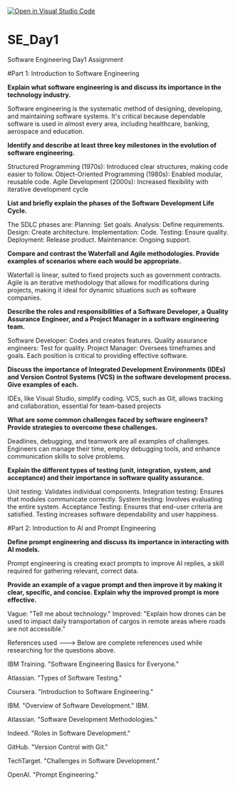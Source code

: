 [![Open in Visual Studio Code](https://classroom.github.com/assets/open-in-vscode-2e0aaae1b6195c2367325f4f02e2d04e9abb55f0b24a779b69b11b9e10269abc.svg)](https://classroom.github.com/online_ide?assignment_repo_id=16953042&assignment_repo_type=AssignmentRepo)
# SE_Day1
Software Engineering Day1 Assignment

#Part 1: Introduction to Software Engineering

**Explain what software engineering is and discuss its importance in the technology industry.**

Software engineering is the systematic method of designing, developing, and maintaining software systems. It's critical because dependable software is used in almost every area, 
including healthcare, banking, aerospace and education.

**Identify and describe at least three key milestones in the evolution of software engineering.**

Structured Programming (1970s): Introduced clear structures, making code easier to follow.
Object-Oriented Programming (1980s): Enabled modular, reusable code.
Agile Development (2000s): Increased flexibility with iterative development cycle

**List and briefly explain the phases of the Software Development Life Cycle.**

The SDLC phases are:
Planning: Set goals.
Analysis: Define requirements.
Design: Create architecture.
Implementation: Code.
Testing: Ensure quality.
Deployment: Release product.
Maintenance: Ongoing support.

**Compare and contrast the Waterfall and Agile methodologies. Provide examples of scenarios where each would be appropriate.**

Waterfall is linear, suited to fixed projects such as government contracts. Agile is an iterative methodology that allows for modifications during projects,
making it ideal for dynamic situations such as software companies. 

**Describe the roles and responsibilities of a Software Developer, a Quality Assurance Engineer, and a Project Manager in a software engineering team.**

Software Developer: Codes and creates features.
Quality assurance engineers: Test for quality.
Project Manager: Oversees timeframes and goals.
Each position is critical to providing effective software.


**Discuss the importance of Integrated Development Environments (IDEs) and Version Control Systems (VCS) in the software development process. Give examples of each.**

IDEs, like Visual Studio, simplify coding. VCS, such as Git, allows tracking and collaboration, essential for team-based projects

**What are some common challenges faced by software engineers? Provide strategies to overcome these challenges.**

Deadlines, debugging, and teamwork are all examples of challenges. 
Engineers can manage their time, employ debugging tools, and enhance communication skills to solve problems.

**Explain the different types of testing (unit, integration, system, and acceptance) and their importance in software quality assurance.**

Unit testing: Validates individual components.
Integration testing: Ensures that modules communicate correctly.
System testing: Involves evaluating the entire system.
Acceptance Testing: Ensures that end-user criteria are satisfied. Testing increases software dependability and user happiness. 

#Part 2: Introduction to AI and Prompt Engineering

**Define prompt engineering and discuss its importance in interacting with AI models.**

Prompt engineering is creating exact prompts to improve AI replies, a skill required for gathering relevant, correct data.


**Provide an example of a vague prompt and then improve it by making it clear, specific, and concise. Explain why the improved prompt is more effective.**

Vague: "Tell me about technology." Improved: "Explain how drones can be used to  impact daily transportation of cargos in remote areas where roads are not accessible."



References used ---> Below are complete references used while researching for the questions above. 

IBM Training. "Software Engineering Basics for Everyone." 

Atlassian. "Types of Software Testing." 

Coursera. "Introduction to Software Engineering." 

IBM. "Overview of Software Development." IBM. 

Atlassian. "Software Development Methodologies." 

Indeed. "Roles in Software Development."

GitHub. "Version Control with Git."

TechTarget. "Challenges in Software Development."

OpenAI. "Prompt Engineering."






